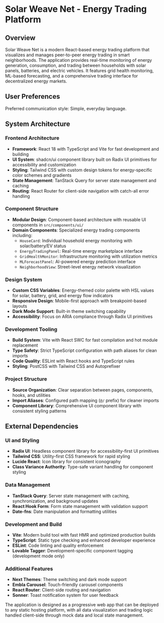 # Solar Weave Net - Energy Trading Platform

## Overview

Solar Weave Net is a modern React-based energy trading platform that visualizes and manages peer-to-peer energy trading in smart neighborhoods. The application provides real-time monitoring of energy generation, consumption, and trading between households with solar panels, batteries, and electric vehicles. It features grid health monitoring, ML-based forecasting, and a comprehensive trading interface for decentralized energy markets.

## User Preferences

Preferred communication style: Simple, everyday language.

## System Architecture

### Frontend Architecture
- **Framework**: React 18 with TypeScript and Vite for fast development and building
- **UI System**: shadcn/ui component library built on Radix UI primitives for accessibility and customization
- **Styling**: Tailwind CSS with custom design tokens for energy-specific color schemes and gradients
- **State Management**: TanStack Query for server state management and caching
- **Routing**: React Router for client-side navigation with catch-all error handling

### Component Structure
- **Modular Design**: Component-based architecture with reusable UI components in `src/components/ui/`
- **Domain Components**: Specialized energy trading components including:
  - `HouseCard`: Individual household energy monitoring with solar/battery/EV status
  - `EnergyTradingPanel`: Real-time energy marketplace interface
  - `GridHealthMonitor`: Infrastructure monitoring with utilization metrics
  - `MLForecastPanel`: AI-powered energy prediction interface
  - `NeighborhoodView`: Street-level energy network visualization

### Design System
- **Custom CSS Variables**: Energy-themed color palette with HSL values for solar, battery, grid, and energy flow indicators
- **Responsive Design**: Mobile-first approach with breakpoint-based layouts
- **Dark Mode Support**: Built-in theme switching capability
- **Accessibility**: Focus on ARIA compliance through Radix UI primitives

### Development Tooling
- **Build System**: Vite with React SWC for fast compilation and hot module replacement
- **Type Safety**: Strict TypeScript configuration with path aliases for clean imports
- **Code Quality**: ESLint with React hooks and TypeScript rules
- **Styling**: PostCSS with Tailwind CSS and Autoprefixer

### Project Structure
- **Source Organization**: Clear separation between pages, components, hooks, and utilities
- **Import Aliases**: Configured path mapping (`@/` prefix) for cleaner imports
- **Component Library**: Comprehensive UI component library with consistent styling patterns

## External Dependencies

### UI and Styling
- **Radix UI**: Headless component library for accessibility-first UI primitives
- **Tailwind CSS**: Utility-first CSS framework for rapid styling
- **Lucide React**: Icon library for consistent iconography
- **Class Variance Authority**: Type-safe variant handling for component styling

### Data Management
- **TanStack Query**: Server state management with caching, synchronization, and background updates
- **React Hook Form**: Form state management with validation support
- **Date-fns**: Date manipulation and formatting utilities

### Development and Build
- **Vite**: Modern build tool with fast HMR and optimized production builds
- **TypeScript**: Static type checking and enhanced developer experience
- **ESLint**: Code linting and quality enforcement
- **Lovable Tagger**: Development-specific component tagging (development mode only)

### Additional Features
- **Next Themes**: Theme switching and dark mode support
- **Embla Carousel**: Touch-friendly carousel components
- **React Router**: Client-side routing and navigation
- **Sonner**: Toast notification system for user feedback

The application is designed as a progressive web app that can be deployed to any static hosting platform, with all data visualization and trading logic handled client-side through mock data and local state management.